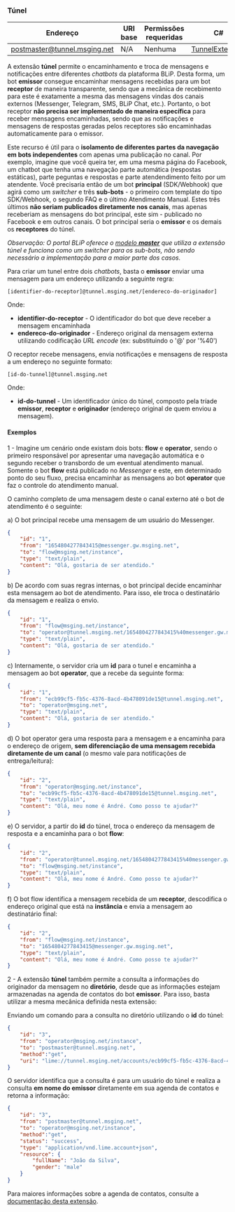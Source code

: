 ### Túnel
| Endereço                     | URI base      | Permissões requeridas   | C#              |
|------------------------------|---------------|-------------------------|-----------------|
| postmaster@tunnel.msging.net | N/A | Nenhuma | [TunnelExtension](https://github.com/takenet/messaginghub-client-csharp/blob/master/src/Takenet.MessagingHub.Client/Extensions/Tunnel/TunnelExtension.cs) |

A extensão **túnel** permite o encaminhamento e troca de mensagens e notificações entre diferentes *chatbots* da plataforma BLiP. Desta forma, um bot **emissor** consegue encaminhar mensagens recebidas para um bot **receptor** de maneira transparente, sendo que a mecânica de recebimento para este é exatamente a mesma das mensagens vindas dos canais externos (Messenger, Telegram, SMS, BLiP Chat, etc.). Portanto, o bot receptor **não precisa ser implementado de maneira específica** para receber mensagens encaminhadas, sendo que as notificações e mensagens de respostas geradas pelos receptores são encaminhadas automaticamente para o emissor.

Este recurso é útil para o **isolamento de diferentes partes da navegação em bots independentes** com apenas uma publicação no canal. Por exemplo, imagine que você queira ter, em uma mesma página do Facebook, um chatbot que tenha uma navegação parte automática (respostas estáticas), parte peguntas e respostas e parte atendendimento feito por um atendente. Você precisaria então de um bot **principal** (SDK/Webhook) que agirá como um *switcher* e três **sub-bots** - o primeiro com template do tipo SDK/Webhook, o segundo FAQ e o último Atendimento Manual. Estes três últimos **não seriam publicados diretamente nos canais**, mas apenas receberiam as mensagens do bot principal, este sim - publicado no Facebook e em outros canais. O bot principal seria o **emissor** e os demais os **receptores** do túnel.

*Observação: O portal BLiP oferece o [modelo **master**](https://portal.blip.ai/#/docs/templates/master) que utiliza a extensão túnel e funciona como um switcher para os sub-bots, não sendo necessário a implementação para a maior parte dos casos.*

Para criar um tunel entre dois *chatbots*, basta o **emissor** enviar uma mensagem para um endereço utilizando a seguinte regra:

```
[identifier-do-receptor]@tunnel.msging.net/[endereco-do-originador]
```
Onde:
- **identifier-do-receptor** - O identificador do bot que deve receber a mensagem encaminhada
- **endereco-do-originador** - Endereço original da mensagem externa utilizando codificação *URL encode* (ex: substituindo o '@' por '%40')

O receptor recebe mensagens, envia notificações e mensagens de resposta a um endereço no seguinte formato:

```
[id-do-tunnel]@tunnel.msging.net
```
Onde:
- **id-do-tunnel** - Um identificador único do túnel, composto pela tríade **emissor**, **receptor** e **originador** (endereço original de quem enviou a mensagem).

#### Exemplos

1 - Imagine um cenário onde existam dois bots: **flow** e **operator**, sendo o primeiro responsável por apresentar uma navegação automática e o segundo receber o transbordo de um eventual atendimento manual. Somente o bot **flow** está publicado no *Messenger* e este, em determinado ponto do seu fluxo, precisa encaminhar as mensagens ao bot **operator** que faz o controle do atendimento manual.

O caminho completo de uma mensagem deste o canal externo até o bot de atendimento é o seguinte:

a) O bot principal recebe uma mensagem de um usuário do Messenger.
```json
{
    "id": "1",
    "from": "1654804277843415@messenger.gw.msging.net",
    "to": "flow@msging.net/instance",
    "type": "text/plain",
    "content": "Olá, gostaria de ser atendido."
}
```

b) De acordo com suas regras internas, o bot principal decide encaminhar esta mensagem ao bot de atendimento. Para isso, ele troca o destinatário da mensagem e realiza o envio.

```json
{
    "id": "1",
    "from": "flow@msging.net/instance",
    "to": "operator@tunnel.msging.net/1654804277843415%40messenger.gw.msging.net",
    "type": "text/plain",
    "content": "Olá, gostaria de ser atendido."
}
```

c) Internamente, o servidor cria um **id** para o tunel e encaminha a mensagem ao bot **operator**, que a recebe da seguinte forma:

```json
{
    "id": "1",
    "from": "ecb99cf5-fb5c-4376-8acd-4b478091de15@tunnel.msging.net",
    "to": "operator@msging.net",    
    "type": "text/plain",
    "content": "Olá, gostaria de ser atendido."
}
```

d) O bot operator gera uma resposta para a mensagem e a encaminha para o endereço de origem, **sem diferenciação de uma mensagem recebida diretamente de um canal** (o mesmo vale para notificações de entrega/leitura):

```json
{
    "id": "2",
    "from": "operator@msging.net/instance",
    "to": "ecb99cf5-fb5c-4376-8acd-4b478091de15@tunnel.msging.net",    
    "type": "text/plain",
    "content": "Olá, meu nome é André. Como posso te ajudar?"
}
```

e) O servidor, a partir do **id** do túnel, troca o endereço da mensagem de resposta e a encaminha para o bot **flow**:

```json
{
    "id": "2",
    "from": "operator@tunnel.msging.net/1654804277843415%40messenger.gw.msging.net",
    "to": "flow@msging.net/instance",    
    "type": "text/plain",
    "content": "Olá, meu nome é André. Como posso te ajudar?"
}
```
f) O bot flow identifica a mensagem recebida de um **receptor**, descodifica o endereço original que está na **instância** e envia a mensagem ao destinatário final:

```json
{
    "id": "2",
    "from": "flow@msging.net/instance",
    "to": "1654804277843415@messenger.gw.msging.net",    
    "type": "text/plain",
    "content": "Olá, meu nome é André. Como posso te ajudar?"
}
```

2 - A extensão **túnel** também permite a consulta a informações do originador da mensagem no **diretório**, desde que as informações estejam armazenadas na agenda de contatos do bot **emissor**. Para isso, basta utilizar a mesma mecânica definida nesta extensão:

Enviando um comando para a consulta no diretório utilizando o **id** do túnel:

```json
{
    "id": "3",
    "from": "operator@msging.net/instance",
    "to": "postmaster@tunnel.msging.net",    
    "method":"get",
    "uri": "lime://tunnel.msging.net/accounts/ecb99cf5-fb5c-4376-8acd-4b478091de15"
}
```

O servidor identifica que a consulta é para um usuário do túnel e realiza a consulta **em nome do emissor** diretamente em sua agenda de contatos e retorna a informação:

```json
{
    "id": "3",
    "from": "postmaster@tunnel.msging.net",    
    "to": "operator@msging.net/instance",
    "method":"get",
    "status": "success",
    "type": "application/vnd.lime.account+json",
    "resource": {
        "fullName": "João da Silva",
        "gender": "male"
    }    
}
```
Para maiores informações sobre a agenda de contatos, consulte a [documentação desta extensão](https://portal.blip.ai/#/docs/extensions/contacts).
